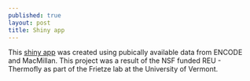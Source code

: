 ```yaml
---
published: true
layout: post
title: Shiny app
---
```

This [shiny app](https://jiun-tseng.shinyapps.io/shinyapphtml/) was created using pubically available data from ENCODE and MacMillan.
This project was a result of the NSF funded REU - Thermofly as part of the Frietze lab at the University of Vermont.
